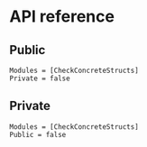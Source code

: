 # API reference

## Public

```@autodocs
Modules = [CheckConcreteStructs]
Private = false
```

## Private

```@autodocs
Modules = [CheckConcreteStructs]
Public = false
```
